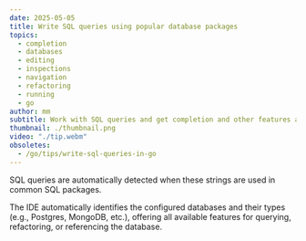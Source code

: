 ```yaml
---
date: 2025-05-05
title: Write SQL queries using popular database packages
topics:
  - completion
  - databases
  - editing
  - inspections
  - navigation
  - refactoring
  - running
  - go
author: mm
subtitle: Work with SQL queries and get completion and other features automatically.
thumbnail: ./thumbnail.png
video: "./tip.webm"
obsoletes:
  - /go/tips/write-sql-queries-in-go
---
```


SQL queries are automatically detected when these strings are used in common SQL packages.

The IDE automatically identifies the configured databases and their types (e.g., Postgres, MongoDB, etc.), offering all available features for querying, refactoring, or referencing the database.
